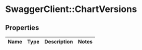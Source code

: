 # SwaggerClient::ChartVersions

## Properties
Name | Type | Description | Notes
------------ | ------------- | ------------- | -------------


